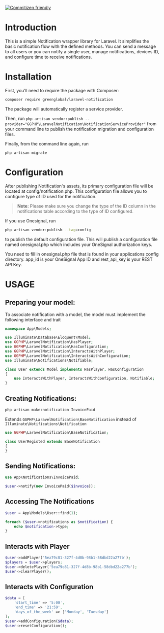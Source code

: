 [![Commitizen friendly](https://img.shields.io/badge/commitizen-friendly-brightgreen.svg)](http://commitizen.github.io/cz-cli/)


# Introduction

This is a simple Notification wrapper library for Laravel. It simplifies the basic
notification flow with the defined methods. You can send a message to all users
or you can notify a single user, manage notifications, devices ID, and configure time to receive notifications.

# Installation

First, you'll need to require the package with Composer:

```sh
composer require greenglobal/laravel-notification
```
The package will automatically register a service provider.


Then, run `php artisan vendor:publish --provider="GGPHP\LaravelNotification\NotificationServiceProvider"` from your command line to publish the notification migration and configuration files.


Finally, from the command line again, run

```
php artisan migrate
```


# Configuration
After publishing Notification's assets, its primary configuration file will be located at config/notification.php. This configuration file allows you to configure type of ID used for the notification.
> **Note:** Please make sure you change the type of the ID column in the notifications table according to the type of ID configured.


If you use Onesignal, run

```sh
php artisan vendor:publish --tag=config
```
to publish the default configuration file. This will publish a configuration file named onesignal.php which includes your OneSignal authorization keys.

You need to fill in onesignal.php file that is found in your applications config directory. app_id is your OneSignal App ID and rest_api_key is your REST API Key.


# USAGE

## Preparing your model:
To associate notification with a model, the model must implement the following interface and trait

```php
namespace App\Models;

use Illuminate\Database\Eloquent\Model;
use GGPHP\LaravelNotification\HasPlayer;
use GGPHP\LaravelNotification\HasConfiguration;
use GGPHP\LaravelNotification\InteractsWithPlayer;
use GGPHP\LaravelNotification\InteractsWithConfiguration;
use Illuminate\Notifications\Notifiable;

class User extends Model implements HasPlayer, HasConfiguration
{
    use InteractsWithPlayer, InteractsWithConfiguration, Notifiable;
}
```

## Creating Notifications:
```sh
php artisan make:notification InvoicePaid
```
Extends `GGPHP\LaravelNotification\BaseNotification` instead of `Illuminate\Notifications\Notification`
```php
use GGPHP\LaravelNotification\BaseNotification;

class UserRegisted extends BaseNotification
{
}
```

## Sending Notifications:

```php
use App\Notifications\InvoicePaid;

$user->notify(new InvoicePaid($invoice));
```

## Accessing The Notifications
```php
$user = App\Models\User::find(1);

foreach ($user->notifications as $notification) {
    echo $notification->type;
}
```


## Interacts with Player
```php
$user->addPlayer('5ea79c81-327f-4d8b-98b1-58dbd22a277b');
$players = $user->players;
$user->deletePlayer('5ea79c81-327f-4d8b-98b1-58dbd22a277b');
$user->clearPlayer();
```


## Interacts with Configuration
```php
$data = [
    'start_time' => '5:00',
    'end_time' => '21:59',
    'days_of_the_week' => ['Monday', 'Tuesday']
];
$user->addConfiguration($data);
$user->resetConfiguration();
```
